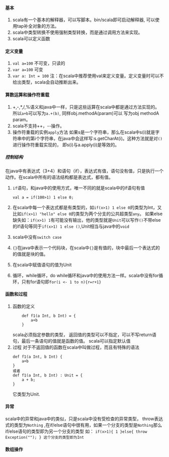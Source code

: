 

#### 基本
1. scala有一个基本的解释器，可以写脚本。bin/scala即可启动解释器, 可以使用tap补全对象的方法。
2. scala中类型转换不使用强制类型转换，而是通过调用方法来实现。
3. scala可以定义函数

#### 定义变量
1. `val a=100` 不可变，只读的
2. `var a=100` 可变
3. `var a: Int = 100`
注：在scala中推荐使用val来定义变量。定义变量时可以不给出类型，scala会自动推断出来。

#### 算数运算和操作符重载
1. +,-,*,/,%语义和java中一样，只是这些运算在scala中都是通过方法实现的。所以`a+b`可以写为`a.+(b)`, 同样obj.methodA(param)可以
写为obj methodA param。
2. scala不支持++，--操作。
3. 操作符重载的实例`apply`方法
如果s是一个字符串，那么在scala中s(i)就是字符串中的第i个字符串，在java中会这样写:s.getCharAt(i)。这种方法就是对`()`进行操作符重载实现的，
即s(i)与a.apply(i)是等效的。

##### 控制结构
在java中有表达式（3+4）和语句（if），表达式有值，语句没有值，只是执行一个动作。在scala中所有的语法结构都是表达式，都有值。
1. `if`语句，和java中的使用方式，唯一不同的就是scala中的if语句有值

    ```
    val a = if(100>1) 1 else 0;
    ```
2. 在scala中每一个表达式都是有类型的，如`if(x>1) 1 else 0`的类型为Int，又比如`if(x>1) "hello" else 0`的类型为两个分支的公共超类型`any`。
如果else缺失如：`if(x>1) 1`有可能没有输出，他的类型就是`Unit`可以写作`()`不带else的if语句等同于`if(x>1) 1 else ()`,Unit相当与java中的`void`
3. scala中没有`switch case`
4. `{}`在java中表示一个代码块，在scala中`{}`是有值的，块中最后一个表达式的的值就是块的值。
5. 在scala中赋值语句的值为Unit
6. 循环，while循环，do while循环和java中的使用方法一样。scala中没有for循环，只有for语句即`for(i <- 1 to n){r=r+1}`


#### 函数和过程
1. 函数的定义
    ```
        def f1(a Int, b Int) = {
            a+b
        }
    ```
    scala必须指定参数的类型， 返回值的类型可以不指定，可以不写return语句，最后一条语句的值就是函数的值。
    scala可以指定默认值
2. 过程
对于不返回值的函数在scala中叫做过程，而且有特殊的语法 
    ```
    def f1(a Int, b Int) {
        a+b
    }
    或者
    def f1(a Int, b Int) : Unit = {
        a + b;
    }
    ```
    它类型为Unit.
    
    
    
#### 异常
scala中的异常和java中的类似，只是scala中没有受检查的异常类型，
throw表达式的类型为`Nothing` ,在if/else语句中很有用，如果一个分支的类型是`Nothing`那么if/else语句的类型即为另一个分支的类型
如：
    ```
        if(x>1){
            1
        }else{
            throw Exception("");
        }
        这个分支的类型即为Int
    ```


#### 数组操作









